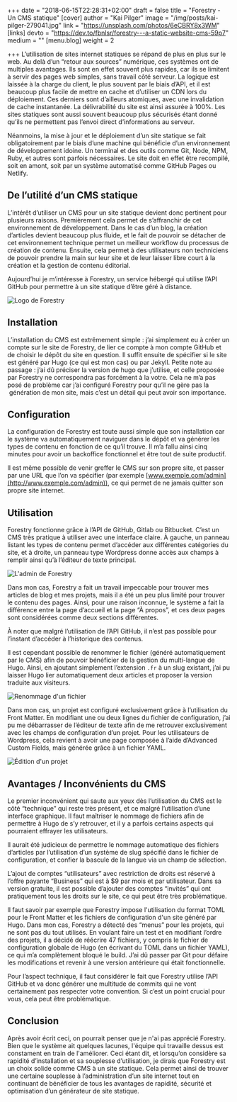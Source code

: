 +++
date = "2018-06-15T22:28:31+02:00"
draft = false
title = "Forestry - Un CMS statique"
[cover]
author = "Kai Pilger"
image = "/img/posts/kai-pilger-279041.jpg"
link = "https://unsplash.com/photos/6eCBRY8x3WM"
[links]
devto = "https://dev.to/fbnlsr/forestry---a-static-website-cms-59p7"
medium = ""
[menu.blog]
weight = 2

+++
L’utilisation de sites internet statiques se répand de plus en plus sur le web. Au delà d’un “retour aux sources” numérique, ces systèmes ont de multiples avantages. Ils sont en effet souvent plus rapides, car ils se limitent à servir des pages web simples, sans travail côté serveur. La logique est laissée à la charge du client, le plus souvent par le biais d’API, et il est beaucoup plus facile de mettre en cache et d’utiliser un CDN lors du déploiement. Ces derniers sont d’ailleurs atomiques, avec une invalidation de cache instantanée. La délivrabilité du site est ainsi assurée à 100%. Les sites statiques sont aussi souvent beaucoup plus sécurisés étant donné qu’ils ne permettent pas l’envoi direct d’informations au serveur.

Néanmoins, la mise à jour et le déploiement d’un site statique se fait obligatoirement par le biais d’une machine qui bénéficie d’un environnement de développement idoine. Un terminal et des outils comme Git, Node, NPM, Ruby, et autres sont parfois nécessaires. Le site doit en effet être recompilé, soit en amont, soit par un système automatisé comme GitHub Pages ou Netlify.

## De l’utilité d’un CMS statique

L’intérêt d’utiliser un CMS pour un site statique devient donc pertinent pour plusieurs raisons. Premièrement cela permet de s’affranchir de cet environnement de développement. Dans le cas d’un blog, la création d’articles devient beaucoup plus fluide, et le fait de pouvoir se détacher de cet environnement technique permet un meilleur workflow du processus de création de contenu. Ensuite, cela permet à des utilisateurs non techniciens de pouvoir prendre la main sur leur site et de leur laisser libre court à la création et la gestion de contenu éditorial.

Aujourd’hui je m’intéresse à Forestry, un service hébergé qui utilise l’API GitHub pour permettre à un site statique d’être géré à distance.

![Logo de Forestry](/img/posts/forestry-logo.jpg "Logo de Forestry")

## Installation

L’installation du CMS est extrêmement simple : j’ai simplement eu à créer un compte sur le site de Forestry, de lier ce compte à mon compte GitHub et de choisir le dépôt du site en question. Il suffit ensuite de spécifier si le site est généré par Hugo (ce qui est mon cas) ou par Jekyll. Petite note au passage : j’ai dû préciser la version de hugo que j’utilise, et celle proposée par Forestry ne correspondra pas forcément à la votre. Cela ne m’a pas posé de problème car j’ai configuré Forestry pour qu’il ne gère pas la  génération de mon site, mais c’est un détail qui peut avoir son importance.

## Configuration

La configuration de Forestry est toute aussi simple que son installation car le système va automatiquement naviguer dans le dépôt et va générer les types de contenu en fonction de ce qu’il trouve. Il m’a fallu ainsi cinq minutes pour avoir un backoffice fonctionnel et être tout de suite productif.

Il est même possible de venir greffer le CMS sur son propre site, et passer par une URL que l’on va spécifier (par exemple [www.exemple.com/admin](http://www.exemple.com/admin)), ce qui permet de ne jamais quitter son propre site internet.

## Utilisation

Forestry fonctionne grâce à l’API de GitHub, Gitlab ou Bitbucket. C’est un CMS très pratique à utiliser avec une interface claire. À gauche, un panneau listant les types de contenu permet d’accéder aux différentes catégories du site, et à droite, un panneau type Wordpress donne accès aux champs à remplir ainsi qu’à l’éditeur de texte principal.

![L'admin de Forestry](/img/posts/forestry1.JPG "L'admin de Forestry")

Dans mon cas, Forestry a fait un travail impeccable pour trouver mes articles de blog et mes projets, mais il a été un peu plus limité pour trouver le contenu des pages. Ainsi, pour une raison inconnue, le système a fait la différence entre la page d’accueil et la page “À propos”, et ces deux pages sont considérées comme deux sections différentes.

À noter que malgré l’utilisation de l’API GitHub, il n’est pas possible pour l’instant d’accéder à l’historique des contenus.

Il est cependant possible de renommer le fichier (généré automatiquement par le CMS) afin de pouvoir bénéficier de la gestion du multi-langue de Hugo. Ainsi, en ajoutant simplement l’extension `.fr` à un slug existant, j’ai pu laisser Hugo lier automatiquement deux articles et proposer la version traduite aux visiteurs.

![Renommage d'un fichier](/img/posts/forestry2.JPG "Renommage d'un fichier")

Dans mon cas, un projet est configuré exclusivement grâce à l’utilisation du Front Matter. En modifiant une ou deux lignes du fichier de configuration, j’ai pu me débarrasser de l’éditeur de texte afin de me retrouver exclusivement avec les champs de configuration d’un projet. Pour les utilisateurs de Wordpress, cela revient à avoir une page composée à l’aide d’Advanced Custom Fields, mais générée grâce à un fichier YAML.

![Édition d'un projet](/img/posts/forestry3.JPG "Édition d'un projet")

## Avantages / Inconvénients du CMS

Le premier inconvénient qui saute aux yeux dès l’utilisation du CMS est le côté “technique” qui reste très présent, et ce malgré l’utilisation d’une interface graphique. Il faut maîtriser le nommage de fichiers afin de permettre à Hugo de s’y retrouver, et il y a parfois certains aspects qui pourraient effrayer les utilisateurs.

Il aurait été judicieux de permettre le nommage automatique des fichiers d’articles par l’utilisation d’un système de slug spécifié dans le fichier de configuration, et confier la bascule de la langue via un champ de sélection.

L’ajout de comptes “utilisateurs” avec restriction de droits est réservé à l’offre payante “Business” qui est à $9 par mois et par utilisateur. Dans sa version gratuite, il est possible d’ajouter des comptes “invités” qui ont pratiquement tous les droits sur le site, ce qui peut être très problématique.

Il faut savoir par exemple que Forestry impose l'utilisation du format TOML pour le Front Matter et les fichiers de configuration d'un site généré par Hugo. Dans mon cas, Forestry a détecté des “menus” pour les projets, qui ne sont pas du tout utilisés. En voulant faire un test et en modifiant l’ordre des projets, il a décidé de réécrire 47 fichiers, y compris le fichier de configuration globale de Hugo (en écrivant du TOML dans un fichier YAML), ce qui m’a complètement bloqué le build. J’ai dû passer par Git pour défaire les modifications et revenir à une version antérieure qui était fonctionnelle.

Pour l’aspect technique, il faut considérer le fait que Forestry utilise l’API GitHub et va donc générer une multitude de commits qui ne vont certainement pas respecter votre convention. Si c’est un point crucial pour vous, cela peut être problématique.

## Conclusion

Après avoir écrit ceci, on pourrait penser que je n'ai pas apprécié Forestry. Bien que le système ait quelques lacunes, l'équipe qui travaille dessus est constament en train de l'améliorer. Ceci étant dit, et lorsqu’on considère sa rapidité d’installation et sa souplesse d’utilisation, je dirais que Forestry est un choix solide comme CMS à un site statique. Cela permet ainsi de trouver une certaine souplesse à l’administration d’un site internet tout en continuant de bénéficier de tous les avantages de rapidité, sécurité et optimisation d’un générateur de site statique.
